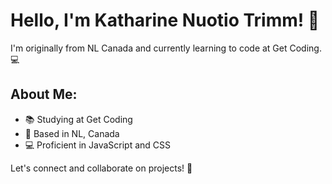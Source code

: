 # Hello, I'm Katharine Nuotio Trimm! 👋

I'm originally from NL Canada and currently learning to code at Get Coding. 💻

## About Me:

- 📚 Studying at Get Coding
- 📍 Based in NL, Canada
- 💻 Proficient in JavaScript and CSS

Let's connect and collaborate on projects! 🚀
